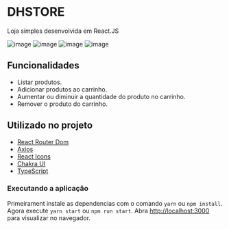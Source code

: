 # DHSTORE

Loja simples desenvolvida em React.JS

![image](https://user-images.githubusercontent.com/26680031/131042663-8a4cdb47-5dd9-4932-9554-1b208462b410.png)
![image](https://user-images.githubusercontent.com/26680031/131042724-4fef0a2f-8a40-4734-8e9d-518b9f31b324.png)
![image](https://user-images.githubusercontent.com/26680031/131042809-0b98d4ce-dcdf-42c2-9542-ff367ceade7a.png)
![image](https://user-images.githubusercontent.com/26680031/131042862-45657f97-862c-488d-bfe7-ff4c58a52b60.png)


## Funcionalidades

- Listar produtos.
- Adicionar produtos ao carrinho.
- Aumentar ou diminuir a quantidade do produto no carrinho.
- Remover o produto do carrinho.

## Utilizado no projeto

- [React Router Dom](https://www.npmjs.com/package/react-router-dom)
- [Axios](https://www.npmjs.com/package/axios)
- [React Icons](https://react-icons.github.io/react-icons/)
- [Chakra UI](https://chakra-ui.com/)
- [TypeScript](https://www.typescriptlang.org/)


### Executando a aplicação

Primeirament instale as dependencias com o comando `yarn` ou `npm install`.
Agora execute `yarn start` ou `npm run start`.
Abra [http://localhost:3000](http://localhost:3000) para visualizar no navegador.

